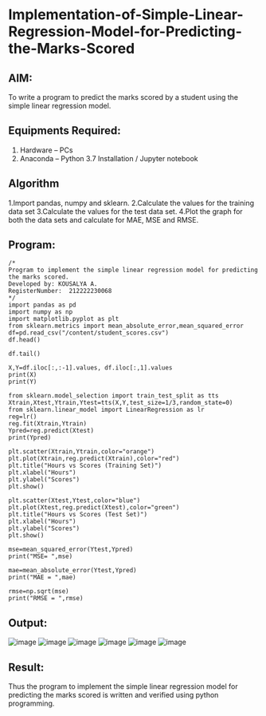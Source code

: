 # Implementation-of-Simple-Linear-Regression-Model-for-Predicting-the-Marks-Scored

## AIM:
To write a program to predict the marks scored by a student using the simple linear regression model.

## Equipments Required:
1. Hardware – PCs
2. Anaconda – Python 3.7 Installation / Jupyter notebook

## Algorithm
1.Import pandas, numpy and sklearn.
2.Calculate the values for the training data set
3.Calculate the values for the test data set.
4.Plot the graph for both the data sets and calculate for MAE, MSE and RMSE.

## Program:
```
/*
Program to implement the simple linear regression model for predicting the marks scored.
Developed by: KOUSALYA A.
RegisterNumber:  212222230068
*/
import pandas as pd
import numpy as np
import matplotlib.pyplot as plt
from sklearn.metrics import mean_absolute_error,mean_squared_error
df=pd.read_csv("/content/student_scores.csv")
df.head()

df.tail()

X,Y=df.iloc[:,:-1].values, df.iloc[:,1].values
print(X)
print(Y)

from sklearn.model_selection import train_test_split as tts
Xtrain,Xtest,Ytrain,Ytest=tts(X,Y,test_size=1/3,random_state=0)
from sklearn.linear_model import LinearRegression as lr
reg=lr()
reg.fit(Xtrain,Ytrain)
Ypred=reg.predict(Xtest)
print(Ypred)

plt.scatter(Xtrain,Ytrain,color="orange")
plt.plot(Xtrain,reg.predict(Xtrain),color="red")
plt.title("Hours vs Scores (Training Set)")
plt.xlabel("Hours")
plt.ylabel("Scores")
plt.show()

plt.scatter(Xtest,Ytest,color="blue")
plt.plot(Xtest,reg.predict(Xtest),color="green")
plt.title("Hours vs Scores (Test Set)")
plt.xlabel("Hours")
plt.ylabel("Scores")
plt.show()

mse=mean_squared_error(Ytest,Ypred)
print("MSE= ",mse)

mae=mean_absolute_error(Ytest,Ypred)
print("MAE = ",mae)

rmse=np.sqrt(mse)
print("RMSE = ",rmse)
```

## Output:
![image](https://github.com/Kousalya22008930/Implementation-of-Simple-Linear-Regression-Model-for-Predicting-the-Marks-Scored/assets/119389108/12de31bc-efe5-468e-b300-92381a2d6c71)
![image](https://github.com/Kousalya22008930/Implementation-of-Simple-Linear-Regression-Model-for-Predicting-the-Marks-Scored/assets/119389108/a2d17d87-ab45-4b9d-a999-cbb87a9f6d90)
![image](https://github.com/Kousalya22008930/Implementation-of-Simple-Linear-Regression-Model-for-Predicting-the-Marks-Scored/assets/119389108/6cd09eda-6833-41eb-bf9f-8f25d5580894)
![image](https://github.com/Kousalya22008930/Implementation-of-Simple-Linear-Regression-Model-for-Predicting-the-Marks-Scored/assets/119389108/19d37f6d-c10b-43b2-8f08-57e1aa41ff3e)
![image](https://github.com/Kousalya22008930/Implementation-of-Simple-Linear-Regression-Model-for-Predicting-the-Marks-Scored/assets/119389108/f07ee377-a128-45e5-8a02-870e72216dd2)
![image](https://github.com/Kousalya22008930/Implementation-of-Simple-Linear-Regression-Model-for-Predicting-the-Marks-Scored/assets/119389108/6c95449f-3509-4afd-a3ab-3da0005063c7)


## Result:
Thus the program to implement the simple linear regression model for predicting the marks scored is written and verified using python programming.
